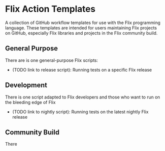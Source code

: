 # Flix Action Templates

A collection of GitHub workflow templates for use with the Flix programming language.
These templates are intended for users maintaining Flix projects on GitHub,
especially Flix libraries and projects in the Flix community build.

## General Purpose

There are is one general-purpose Flix scripts:
- (TODO link to release script): Running tests on a specific Flix release

## Development

There is one script adapted to Flix developers and those who want to run on the bleeding edge of Flix
- (TODO link to nightly script): Running tests on the latest nightly Flix release

## Community Build

There 
